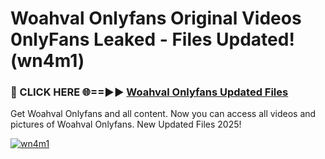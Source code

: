 # Woahval Onlyfans Original Videos 0nlyFans Leaked - Files Updated! (wn4m1)

<h3>🔴 CLICK HERE 🌐==►► <a href="https://tinyurl.com/ehrbuxhb" rel="nofollow">Woahval Onlyfans Updated Files</a></h3>

Get Woahval Onlyfans and all content. Now you can access all videos and pictures of Woahval Onlyfans. New Updated Files 2025!

[![wn4m1](https://i.imgur.com/lVYEuWS.gif)](https://tinyurl.com/ehrbuxhb)
